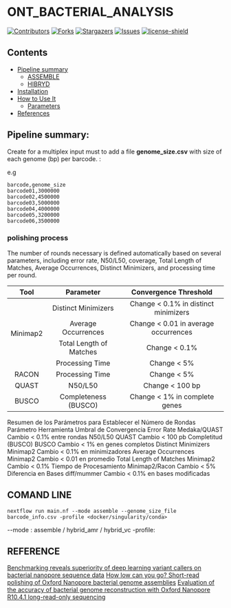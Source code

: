 # ONT_BACTERIAL_ANALYSIS

[![Contributors][contributors-shield]][contributors-url]
[![Forks][forks-shield]][forks-url]
[![Stargazers][stars-shield]][stars-url]
[![Issues][issues-shield]][issues-url]
[![license-shield]][license-url]




## Contents
- [Pipeline summary](#pipeline-summary)
    - [ASSEMBLE](#reference-genome)
    - [HIBRYD](#Hybrid)
- [Installation](#installation)
- [How to Use It](#how-to-use-it)
    - [Parameters](#parameters)
- [References](#reference)



## Pipeline summary:


Create for a multiplex input must to add a file **genome_size.csv**  with size of each genome (bp) per barcode. :

e.g
```
barcode,genome_size
barcode01,3000000
barcode02,4500000
barcode03,5000000
barcode04,4000000
barcode05,3200000
barcode06,3500000
```


### polishing process

The number of rounds necessary is defined automatically based on several parameters, including error rate, N50/L50, coverage, Total Length of Matches, Average Occurrences, Distinct Minimizers, and processing time per round.

<table>
    <thead>
        <tr>
            <th>Tool</th>
            <th>Parameter</th>
            <th>Convergence Threshold</th>
        </tr>
    </thead>
    <tbody>
        <tr>
            <td rowspan="4" align="center">Minimap2</td>
            <td align="center">Distinct Minimizers</td>
            <td align="center">Change < 0.1% in distinct minimizers</td>
        </tr>
        <tr>
            <td align="center">Average Occurrences</td>
            <td align="center">Change < 0.01 in average occurrences</td>
        </tr>
        <tr>
            <td align="center">Total Length of Matches</td>
            <td align="center">Change < 0.1%</td>
        </tr>
        <tr>
            <td align="center">Processing Time</td>
            <td align="center">	Change < 5%</td>
        </tr>
        <tr>
            <td rowspan=1 align= "center"> RACON </td>
            <td align= "center"> Processing Time </td>
            <td align= "center"> Change < 5% </td>
        </tr>
        <tr>
            <td rowspan=1 align= "center"> QUAST </td>
            <td align= "center"> N50/L50 </td>
            <td align= "center"> Change < 100 bp </td>
        </tr>
        <tr>
            <td rowspan=1 align= "center"> BUSCO </td>
            <td align= "center"> Completeness (BUSCO) </td>
            <td align ="center">Change < 1% in complete genes </td>
        </tr>
    <t/body>
</table>


Resumen de los Parámetros para Establecer el Número de Rondas
Parámetro	Herramienta	Umbral de Convergencia
Error Rate	Medaka/QUAST	Cambio < 0.1% entre rondas
N50/L50	QUAST	Cambio < 100 pb
Completitud (BUSCO)	BUSCO	Cambio < 1% en genes completos
Distinct Minimizers	Minimap2	Cambio < 0.1% en minimizadores
Average Occurrences	Minimap2	Cambio < 0.01 en promedio
Total Length of Matches	Minimap2	Cambio < 0.1%
Tiempo de Procesamiento	Minimap2/Racon	Cambio < 5%
Diferencia en Bases	diff/mummer	Cambio < 0.1% en bases modificadas


## COMAND LINE
```
nextflow run main.nf --mode assemble --genome_size_file barcode_info.csv -profile <docker/singularity/conda>
```

--mode : assemble / hybrid_amr / hybrid_vc 
-profile:


## REFERENCE

[Benchmarking reveals superiority of deep learning variant callers on bacterial nanopore sequence data](https://elifesciences.org/articles/98300)
[How low can you go? Short-read polishing of Oxford Nanopore bacterial genome assemblies](https://www.microbiologyresearch.org/content/journal/mgen/10.1099/mgen.0.001254)
[Evaluation of the accuracy of bacterial genome reconstruction with Oxford Nanopore R10.4.1 long-read-only sequencing](https://www.microbiologyresearch.org/content/journal/mgen/10.1099/mgen.0.001246)









[contributors-shield]: https://img.shields.io/github/contributors/jimmlucas/DIvergenceTimes.svg?style=for-the-badge
[contributors-url]: https://github.com/jimmlucas/DIvergenceTimes/graphs/contributors

[forks-shield]: https://img.shields.io/github/forks/jimmlucas/DIvergenceTimes.svg?style=for-the-badge
[forks-url]: https://github.com/jimmlucas/DIvergenceTimes/network/members

[stars-shield]: https://img.shields.io/github/stars/jimmlucas/DIvergenceTimes.svg?style=for-the-badge
[stars-url]: https://github.com/gjimmlucas/DIvergenceTimes/stargazers

[issues-shield]: https://img.shields.io/github/issues/jimmlucas/DIvergenceTimes.svg?style=for-the-badge
[issues-url]: https://github.com/jimmlucas/DIvergenceTimes/issues

[license-shield]: https://img.shields.io/github/license/jimmlucas/DIvergenceTimes.svg?style=for-the-badge
[license-url]: https://github.com/jimmlucas/DIvergenceTimes/blob/master/LICENSE.txt